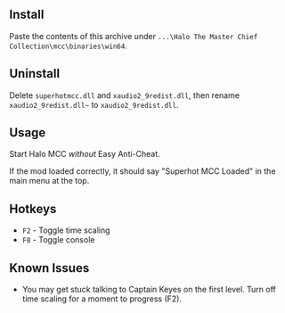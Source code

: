 ## Install
Paste the contents of this archive under `...\Halo The Master Chief Collection\mcc\binaries\win64`.

## Uninstall

Delete `superhotmcc.dll` and `xaudio2_9redist.dll`, then rename `xaudio2_9redist.dll~` to `xaudio2_9redist.dll`.

## Usage

Start Halo MCC *without* Easy Anti-Cheat.

If the mod loaded correctly, it should say "Superhot MCC Loaded" in the main menu at the top.

## Hotkeys

- `F2` - Toggle time scaling
- `F8` - Toggle console

## Known Issues

- You may get stuck talking to Captain Keyes on the first level. Turn off time scaling for a moment to progress (F2).
